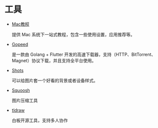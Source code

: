 # 工具

* [Mac教程](https://44maker.github.io/wiki/Mac/index.html)

  提供 Mac 系统下一站式教程，包含一些使用设置，应用推荐等。

* [Gopeed](https://github.com/GopeedLab/gopeed)

  是一款由 Golang + Flutter 开发的高速下载器，支持（HTTP、BitTorrent、Magnet）协议下载，并且支持全平台使用。

* [Shots](https://shots.so/)

  可以给图片套一个好看的背景或者设备样式。

* [Squoosh](https://squoosh.app/)

  图片压缩工具

* [tldraw](https://www.tldraw.com/)

  白板开源工具，支持多人协作
